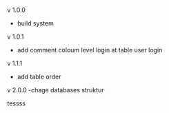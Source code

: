 v 1.0.0
- build system

v 1.0.1
- add comment coloum level login at table user login

v 1.1.1
- add table order

v 2.0.0
-chage databases struktur

tessss
